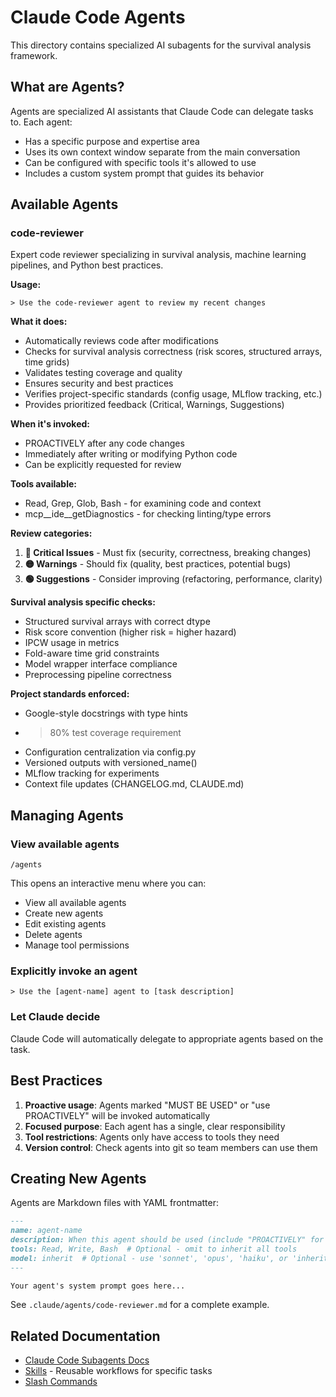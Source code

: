 # Claude Code Agents

This directory contains specialized AI subagents for the survival analysis framework.

## What are Agents?

Agents are specialized AI assistants that Claude Code can delegate tasks to. Each agent:
- Has a specific purpose and expertise area
- Uses its own context window separate from the main conversation
- Can be configured with specific tools it's allowed to use
- Includes a custom system prompt that guides its behavior

## Available Agents

### code-reviewer

Expert code reviewer specializing in survival analysis, machine learning pipelines, and Python best practices.

**Usage:**
```
> Use the code-reviewer agent to review my recent changes
```

**What it does:**
- Automatically reviews code after modifications
- Checks for survival analysis correctness (risk scores, structured arrays, time grids)
- Validates testing coverage and quality
- Ensures security and best practices
- Verifies project-specific standards (config usage, MLflow tracking, etc.)
- Provides prioritized feedback (Critical, Warnings, Suggestions)

**When it's invoked:**
- PROACTIVELY after any code changes
- Immediately after writing or modifying Python code
- Can be explicitly requested for review

**Tools available:**
- Read, Grep, Glob, Bash - for examining code and context
- mcp__ide__getDiagnostics - for checking linting/type errors

**Review categories:**
1. **🔴 Critical Issues** - Must fix (security, correctness, breaking changes)
2. **🟡 Warnings** - Should fix (quality, best practices, potential bugs)
3. **🟢 Suggestions** - Consider improving (refactoring, performance, clarity)

**Survival analysis specific checks:**
- Structured survival arrays with correct dtype
- Risk score convention (higher risk = higher hazard)
- IPCW usage in metrics
- Fold-aware time grid constraints
- Model wrapper interface compliance
- Preprocessing pipeline correctness

**Project standards enforced:**
- Google-style docstrings with type hints
- >80% test coverage requirement
- Configuration centralization via config.py
- Versioned outputs with versioned_name()
- MLflow tracking for experiments
- Context file updates (CHANGELOG.md, CLAUDE.md)

## Managing Agents

### View available agents
```
/agents
```

This opens an interactive menu where you can:
- View all available agents
- Create new agents
- Edit existing agents
- Delete agents
- Manage tool permissions

### Explicitly invoke an agent
```
> Use the [agent-name] agent to [task description]
```

### Let Claude decide
Claude Code will automatically delegate to appropriate agents based on the task.

## Best Practices

1. **Proactive usage**: Agents marked "MUST BE USED" or "use PROACTIVELY" will be invoked automatically
2. **Focused purpose**: Each agent has a single, clear responsibility
3. **Tool restrictions**: Agents only have access to tools they need
4. **Version control**: Check agents into git so team members can use them

## Creating New Agents

Agents are Markdown files with YAML frontmatter:

```markdown
---
name: agent-name
description: When this agent should be used (include "PROACTIVELY" for automatic use)
tools: Read, Write, Bash  # Optional - omit to inherit all tools
model: inherit  # Optional - use 'sonnet', 'opus', 'haiku', or 'inherit'
---

Your agent's system prompt goes here...
```

See `.claude/agents/code-reviewer.md` for a complete example.

## Related Documentation

- [Claude Code Subagents Docs](https://docs.claude.com/en/docs/claude-code/subagents)
- [Skills](./../skills/README.md) - Reusable workflows for specific tasks
- [Slash Commands](https://docs.claude.com/en/docs/claude-code/slash-commands)
